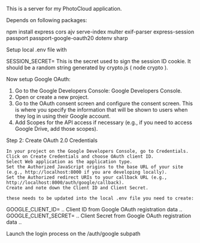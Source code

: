 
This is a server for my PhotoCloud application.

Depends on following packages:

npm install express cors ajv serve-index multer exif-parser express-session passport passport-google-oauth20 dotenv sharp

Setup local .env file with 

SESSION_SECRET= This is the secret used to sign the session ID cookie. It should be a random string generated by crypto.js ( node crypto ). 

Now setup Google OAuth:

1. Go to the Google Developers Console: Google Developers Console.
2. Open or create a new project.
3. Go to the OAuth consent screen and configure the consent screen. This is where you specify the information that will be shown to users when they log in using their Google account.
4. Add Scopes for the API access if necessary (e.g., if you need to access Google Drive, add those scopes).

Step 2: Create OAuth 2.0 Credentials

    In your project on the Google Developers Console, go to Credentials.
    Click on Create Credentials and choose OAuth client ID.
    Select Web application as the application type.
    Set the Authorized JavaScript origins to the base URL of your site (e.g., http://localhost:8000 if you are developing locally).
    Set the Authorized redirect URIs to your callback URL (e.g., http://localhost:8000/auth/google/callback).
    Create and note down the Client ID and Client Secret.

    these needs to be updated into the local .env file you need to create:

GOOGLE_CLIENT_ID= .. Client ID from Google OAuth registration data ..
GOOGLE_CLIENT_SECRET= .. Client Secret from Google OAuth registration data ..

Launch the login process on the /auth/google subpath

